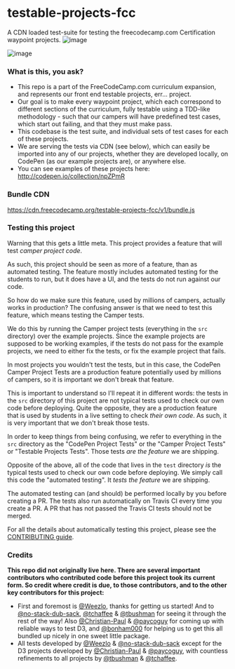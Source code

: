 # testable-projects-fcc

A CDN loaded test-suite for testing the freecodecamp.com Certification waypoint projects.
![image](https://cloud.githubusercontent.com/assets/18563015/26524733/08557ed8-430b-11e7-9861-2d4e8e2806ae.png)

![image](https://cloud.githubusercontent.com/assets/18563015/26524736/2380f3d6-430b-11e7-85cb-45f92b73323c.png)

### What is this, you ask?

- This repo is a part of the FreeCodeCamp.com curriculum expansion, and represents our front end testable projects, err... project.
- Our goal is to make every waypoint project, which each correspond to different sections of the curriculum, fully testable using a TDD-like methodology - such that our campers will have predefined test cases, which start out failing, and that they must make pass.
- This codebase is the test suite, and individual sets of test cases for each of these projects.
- We are serving the tests via CDN (see below), which can easily be imported into any of our projects, whether they are developed locally, on CodePen (as our example projects are), or anywhere else.
- You can see examples of these projects here: http://codepen.io/collection/npZPmR

### Bundle CDN

https://cdn.freecodecamp.org/testable-projects-fcc/v1/bundle.js

### Testing this project

Warning that this gets a little meta. This project provides a feature that will
test _camper project code_.

As such, this project should be seen as more of a feature, than as automated
testing. The feature mostly includes automated testing for the students to
run, but it does have a UI, and the tests do not run against our code.

So how do we make sure this feature, used by millions of campers, actually works
in production? The confusing answer is that we need to test this feature, which
means testing the Camper tests.

We do this by running the Camper project tests (everything in the `src`
directory) over the example projects. Since the example projects are supposed
to be working examples, if the tests do not pass for the example projects, we
need to either fix the tests, or fix the example project that fails.

In most projects you wouldn't test the tests, but in this case, the CodePen
Camper Project Tests are a production feature potentially used by millions of
campers, so it is important we don't break that feature.

This is important to understand so I'll repeat it in different words: the tests
in the `src` directory of this project are not typical tests used to check our
own code before deploying. Quite the opposite, they are a production feature
that is used by students in a live setting to check _their own code_.
As such, it is very important that we don't break those tests.

In order to keep things from being confusing, we refer to everything in the
`src` directory as the "CodePen Project Tests" or the "Camper Project Tests" or
"Testable Projects Tests". Those tests _are the feature_ we are shipping.

Opposite of the above, all of the code that lives in the `test` directory _is_
the typical tests used to check our own code before deploying. We simply call
this code the "automated testing". It _tests the feature_ we are shipping.

The automated testing can (and should) be performed locally by you before
creating a PR. The tests also run automatically on Travis CI every time you
create a PR. A PR that has not passed the Travis CI tests should not be merged.

For all the details about automatically testing this project, please see the
[CONTRIBUTING guide](CONTRIBUTING.md).

### Credits

**This repo did not originally live here. There are several important contributors who contributed code before this project took its current form. So credit where credit is due, to those contributors, and to the other key contributors for this project:**

- First and foremost is [@Weezlo](https://github.com/Weezlo), thanks for getting us started! And to [@no-stack-dub-sack](https://github.com/no-stack-dub-sack), [@tchaffee](https://github.com/tchaffee) & [@tbushman](https://github.com/tbushman) for seeing it through the rest of the way! Also [@Christian-Paul](https://github.com/Christian-Paul) & [@paycoguy](https://github.com/paycoguy) for coming up with reliable ways to test D3, and [@bonham000](https://github.com/bonham000) for helping us to get this all bundled up nicely in one sweet little package.
- All tests developed by [@Weezlo](https://github.com/Weezlo) & [@no-stack-dub-sack](https://github.com/no-stack-dub-sack) except for the D3 projects developed by [@Christian-Paul](https://github.com/Christian-Paul) & [@paycoguy](https://github.com/paycoguy), with countless refinements to all projects by [@tbushman](https://github.com/tbushman) & [@tchaffee](https://github.com/tchaffee).
